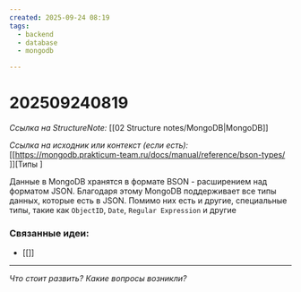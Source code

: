 ```yaml
---
created: 2025-09-24 08:19
tags:
  - backend
  - database
  - mongodb

---
```

# 202509240819
*Ссылка на StructureNote:* [[02 Structure notes/MongoDB|MongoDB]]

*Ссылка на исходник или контекст (если есть):* [[https://mongodb.prakticum-team.ru/docs/manual/reference/bson-types/ ]][Типы ]

Данные в MongoDB хранятся в формате BSON - расширением над форматом JSON. Благодаря этому MongoDB поддерживает все типы данных, которые есть в JSON.
Помимо них есть и другие, специальные типы, такие как `ObjectID`, `Date`, `Regular Expression` и другие
### Связанные идеи:
*   [[]]
---

*Что стоит развить? Какие вопросы возникли?*